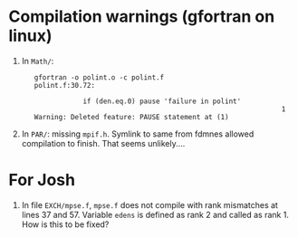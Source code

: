 
# Compilation warnings (gfortran on linux)

 1. In `Math/`: 

           gfortran -o polint.o -c polint.f
           polint.f:30.72:

                       if (den.eq.0) pause 'failure in polint'                     
                                                                        1
           Warning: Deleted feature: PAUSE statement at (1)

 2. In `PAR/`: missing `mpif.h`.  Symlink to same from fdmnes allowed
    compilation to finish.  That seems unlikely....


# For Josh

 1. In file `EXCH/mpse.f`, `mpse.f` does not compile with rank
    mismatches at lines 37 and 57.  Variable `edens` is defined as
    rank 2 and called as rank 1.  How is this to be fixed?
	
 
